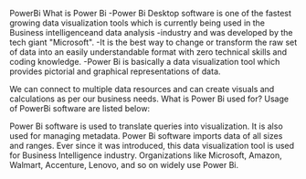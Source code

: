 PowerBi
What is Power Bi
-Power Bi Desktop software is one of the fastest growing data visualization tools which is currently being used in the Business intelligenceand data analysis -industry and was developed by the tech giant "Microsoft".
-It is the best way to change or transform the raw set of data into an easily understandable format with zero technical skills and coding knowledge.
-Power Bi is basically a data visualization tool which provides pictorial and graphical representations of data.

We can connect to multiple data resources and can create visuals and calculations as per our business needs.
What is Power Bi used for?
Usage of PowerBi software are listed below:

Power Bi software is used to translate queries into visualization.
It is also used for managing metadata.
Power Bi software imports data of all sizes and ranges.
Ever since it was introduced, this data visualization tool is used for Business Intelligence industry. Organizations like Microsoft, Amazon, Walmart, Accenture, Lenovo, and so on widely use Power Bi.

